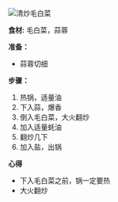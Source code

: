 ![清炒毛白菜](images/清炒毛白菜.jpg)

**食材:**
毛白菜，蒜蓉

**准备：**
- 蒜蓉切细


**步骤：**
1. 热锅，适量油
2. 下入蒜，爆香
3. 倒入毛白菜，大火翻炒
4. 加入适量蚝油
6. 翻炒几下
7. 加入盐，出锅

**心得**
- 下入毛白菜之前，锅一定要热
- 大火翻炒